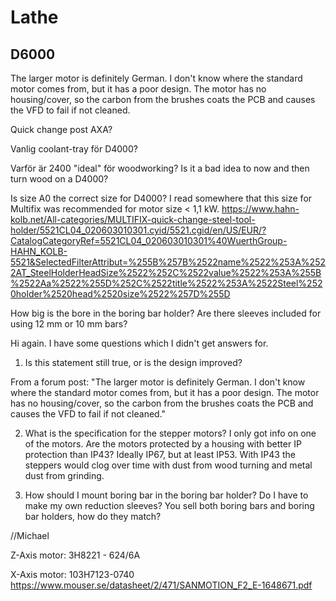 # Lathe
## D6000
The larger motor is definitely German. I don't know where the standard motor comes from, but it has a poor design. The motor has no housing/cover, so the carbon from the brushes coats the PCB and causes the VFD to fail if not cleaned.

Quick change post AXA?


Vanlig coolant-tray för D4000?

Varför är 2400 "ideal" för woodworking? Is it a bad idea to now and then turn wood on a D4000?

Is size A0 the correct size for D4000? I read somewhere that this size for Multifix was recommended for motor size < 1,1 kW.
https://www.hahn-kolb.net/All-categories/MULTIFIX-quick-change-steel-tool-holder/5521CL04_020603010301.cyid/5521.cgid/en/US/EUR/?CatalogCategoryRef=5521CL04_020603010301%40WuerthGroup-HAHN_KOLB-5521&SelectedFilterAttribut=%255B%257B%2522name%2522%253A%2522AT_SteelHolderHeadSize%2522%252C%2522value%2522%253A%255B%2522Aa%2522%255D%252C%2522title%2522%253A%2522Steel%2520holder%2520head%2520size%2522%257D%255D

How big is the bore in the boring bar holder? Are there sleeves included for using 12 mm or 10 mm bars?




Hi again.
I have some questions which I didn't get answers for.

1. Is this statement still true, or is the design improved?

From a forum post: "The larger motor is definitely German. I don't know where the standard motor comes from, but it has a poor design. The motor has no housing/cover, so the carbon from the brushes coats the PCB and causes the VFD to fail if not cleaned."

2. What is the specification for the stepper motors? I only got info on one of the motors. Are the motors protected by a housing with better IP protection than IP43? Ideally IP67, but at least IP53. With IP43 the steppers would clog over time with dust from wood turning and metal dust from grinding.

3. How should I mount boring bar in the boring bar holder? Do I have to make my own reduction sleeves? You sell both boring bars and boring bar holders, how do they match?

//Michael


Z-Axis motor: 3H8221 - 624/6A

X-Axis motor: 103H7123-0740
https://www.mouser.se/datasheet/2/471/SANMOTION_F2_E-1648671.pdf

